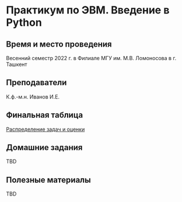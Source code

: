 # Практикум по ЭВМ. Введение в Python

## Время и место проведения
Весенний семестр 2022 г. в Филиале МГУ им. М.В. Ломоносова в г. Ташкент

## Преподаватели
К.ф.-м.н. Иванов И.Е.

## Финальная таблица
[Распределение задач и оценки](TBD)

## Домашние задания
TBD

## Полезные материалы
TBD
